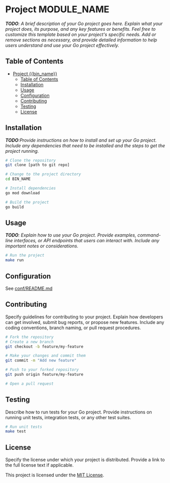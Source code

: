 # Project MODULE_NAME

_**TODO**: A brief description of your Go project goes here. Explain what your project does, its purpose, and any key features or benefits. Feel free to customize this template based on your project's specific needs. Add or remove sections as necessary, and provide detailed information to help users understand and use your Go project effectively._

## Table of Contents

- [Project {{bin\_name}}](#project-bin_name)
  - [Table of Contents](#table-of-contents)
  - [Installation](#installation)
  - [Usage](#usage)
  - [Configuration](#configuration)
  - [Contributing](#contributing)
  - [Testing](#testing)
  - [License](#license)

## Installation

_**TODO**:Provide instructions on how to install and set up your Go project. Include any dependencies that need to be installed and the steps to get the project running._

```bash
# Clone the repository
git clone [path to git repo]

# Change to the project directory
cd BIN_NAME

# Install dependencies
go mod download

# Build the project
go build
```

## Usage

_**TODO**: Explain how to use your Go project. Provide examples, command-line interfaces, or API endpoints that users can interact with. Include any important notes or considerations._

```bash
# Run the project
make run
```

## Configuration

See [conf/README.md](./conf/README.md)

## Contributing

Specify guidelines for contributing to your project. Explain how developers can get involved, submit bug reports, or propose new features. Include any coding conventions, branch naming, or pull request procedures.

```bash
# Fork the repository
# Create a new branch
git checkout -b feature/my-feature

# Make your changes and commit them
git commit -m "Add new feature"

# Push to your forked repository
git push origin feature/my-feature

# Open a pull request
```

## Testing

Describe how to run tests for your Go project. Provide instructions on running unit tests, integration tests, or any other test suites.

```bash
# Run unit tests
make test
```

## License

Specify the license under which your project is distributed. Provide a link to the full license text if applicable.

This project is licensed under the [MIT License](./LICENSE).